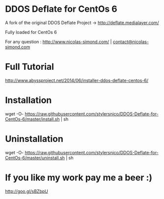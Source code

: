 DDOS Deflate for CentOs 6
=========================

A fork of the original DDOS Deflate Project -> http://deflate.medialayer.com/

Fully loaded for CentOs 6

For any question : http://www.nicolas-simond.com/ | contact@nicolas-simond.com


Full Tutorial
=============

http://www.abyssproject.net/2014/06/installer-ddos-deflate-centos-6/


Installation
============

wget -O- https://raw.githubusercontent.com/stylersnico/DDOS-Deflate-for-CentOs-6/master/install.sh | sh



Uninstallation
==============

wget -O- https://raw.githubusercontent.com/stylersnico/DDOS-Deflate-for-CentOs-6/master/uninstall.sh | sh



If you like my work pay me a beer :)
====================================

http://goo.gl/sBZbpU
